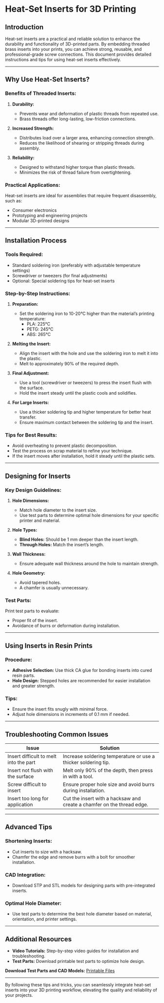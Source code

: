 # Heat-Set Inserts for 3D Printing

## Introduction
Heat-set inserts are a practical and reliable solution to enhance the durability and functionality of 3D-printed parts. By embedding threaded brass inserts into your prints, you can achieve strong, reusable, and professional-grade screw connections. This document provides detailed instructions and tips for using heat-set inserts effectively.

---

## Why Use Heat-Set Inserts?

### Benefits of Threaded Inserts:
1. **Durability:**
   - Prevents wear and deformation of plastic threads from repeated use.
   - Brass threads offer long-lasting, low-friction connections.

2. **Increased Strength:**
   - Distributes load over a larger area, enhancing connection strength.
   - Reduces the likelihood of shearing or stripping threads during assembly.

3. **Reliability:**
   - Designed to withstand higher torque than plastic threads.
   - Minimizes the risk of thread failure from overtightening.

### Practical Applications:
Heat-set inserts are ideal for assemblies that require frequent disassembly, such as:
- Consumer electronics
- Prototyping and engineering projects
- Modular 3D-printed designs

---

## Installation Process

### Tools Required:
- Standard soldering iron (preferably with adjustable temperature settings)
- Screwdriver or tweezers (for final adjustments)
- Optional: Special soldering tips for heat-set inserts

### Step-by-Step Instructions:
1. **Preparation:**
   - Set the soldering iron to 10-20°C higher than the material’s printing temperature:
     - PLA: 225°C
     - PETG: 245°C
     - ABS: 265°C

2. **Melting the Insert:**
   - Align the insert with the hole and use the soldering iron to melt it into the plastic.
   - Melt to approximately 90% of the required depth.

3. **Final Adjustment:**
   - Use a tool (screwdriver or tweezers) to press the insert flush with the surface.
   - Hold the insert steady until the plastic cools and solidifies.

4. **For Large Inserts:**
   - Use a thicker soldering tip and higher temperature for better heat transfer.
   - Ensure maximum contact between the soldering tip and the insert.

### Tips for Best Results:
- Avoid overheating to prevent plastic decomposition.
- Test the process on scrap material to refine your technique.
- If the insert moves after installation, hold it steady until the plastic sets.

---

## Designing for Inserts

### Key Design Guidelines:
1. **Hole Dimensions:**
   - Match hole diameter to the insert size.
   - Use test parts to determine optimal hole dimensions for your specific printer and material.

2. **Hole Types:**
   - **Blind Holes:** Should be 1 mm deeper than the insert length.
   - **Through Holes:** Match the insert’s length.

3. **Wall Thickness:**
   - Ensure adequate wall thickness around the hole to maintain strength.

4. **Hole Geometry:**
   - Avoid tapered holes.
   - A chamfer is usually unnecessary.

### Test Parts:
Print test parts to evaluate:
- Proper fit of the insert.
- Avoidance of burrs or deformation during installation.

---

## Using Inserts in Resin Prints

### Procedure:
- **Adhesive Selection:** Use thick CA glue for bonding inserts into cured resin parts.
- **Hole Design:** Stepped holes are recommended for easier installation and greater strength.

### Tips:
- Ensure the insert fits snugly with minimal force.
- Adjust hole dimensions in increments of 0.1 mm if needed.

---

## Troubleshooting Common Issues

| Issue                                      | Solution                                                                 |
|-------------------------------------------|--------------------------------------------------------------------------|
| Insert difficult to melt into the part    | Increase soldering temperature or use a thicker soldering tip.          |
| Insert not flush with the surface         | Melt only 90% of the depth, then press in with a tool.                   |
| Screw difficult to insert                 | Ensure proper hole size and avoid burrs during installation.            |
| Insert too long for application           | Cut the insert with a hacksaw and create a chamfer on the thread edge.  |

---

## Advanced Tips

### Shortening Inserts:
- Cut inserts to size with a hacksaw.
- Chamfer the edge and remove burrs with a bolt for smoother installation.

### CAD Integration:
- Download STP and STL models for designing parts with pre-integrated inserts.

### Optimal Hole Diameter:
- Use test parts to determine the best hole diameter based on material, orientation, and printer settings.

---

## Additional Resources
- **Video Tutorials:** Step-by-step video guides for installation and troubleshooting.
- **Test Parts:** Download printable test parts to optimize hole design.

**Download Test Parts and CAD Models:** [Printable Files](https://www.printables.com/model/482734-threaded-inserts-heat-set-inserts-by-cnc-kitchen)

---

By following these tips and tricks, you can seamlessly integrate heat-set inserts into your 3D printing workflow, elevating the quality and reliability of your projects.


